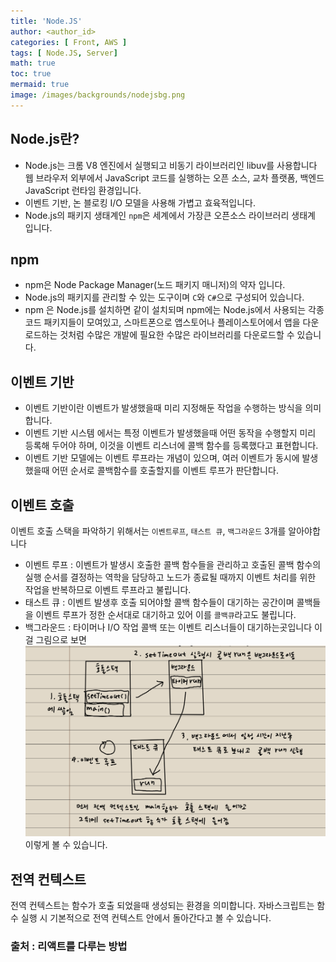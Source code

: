 ```yaml
---
title: 'Node.JS'
author: <author_id>
categories: [ Front, AWS ]
tags: [ Node.JS, Server]
math: true
toc: true
mermaid: true
image: /images/backgrounds/nodejsbg.png
---
```


## Node.js란?
- Node.js는 크롬 V8 엔진에서 실행되고 비동기 라이브러리인 libuv를 사용합니다 웹 브라우저 외부에서 JavaScript 코드를 실행하는 오픈 소스, 교차 플랫폼, 백엔드 JavaScript 런타임 환경입니다.
- 이벤트 기반, 논 블로킹 I/O 모델을 사용해 가볍고 효육적입니다.
- Node.js의 패키지 생태계인 `npm`은 세계에서 가장큰 오픈소스 라이브러리 생태계 입니다.

## npm
- npm은 Node Package Manager(노드 패키지 매니저)의 약자 입니다.
- Node.js의 패키지를 관리할 수 있는 도구이며 `C`와 `C#`으로 구성되어 있습니다.
- npm 은 Node.js를 설치하면 같이 설치되며 npm에는 Node.js에서 사용되는 각종 코드 패키지들이 모여있고, 스마트폰으로 앱스토어나 플레이스토어에서 앱을 다운로드하는 것처럼 수많은 개발에 필요한 수많은 라이브러리를 다운로드할 수 있습니다.

      
## 이벤트 기반
- 이벤트 기반이란 이벤트가 발생했을때 미리 지정해둔 작업을 수행하는 방식을 의미합니다.
- 이벤트 기반 시스템 에서는 특정 이벤트가 발생했을때 어떤 동작을 수행할지 미리 등록해 두어야 하며, 이것을 이벤트 리스너에 콜백 함수를 등록했다고 표현합니다.
- 이벤트 기반 모델에는 이벤트 루프라는 개념이 있으며, 여러 이벤트가 동시에 발생했을때 어떤 순서로 콜백함수를 호출할지를 이벤트 루프가 판단합니다.

## 이벤트 호출
이벤트 호출 스택을 파악하기 위해서는 `이벤트루프`, `태스트 큐`, `백그라운드` 3개를 알아야합니다
- 이벤트 루프 : 이벤트가 발생시 호출한 콜백 함수들을 관리하고 호출된 콜백 함수의 실행 순서를 결정하는 역학을 담당하고 노드가 종료될 때까지 이벤트 처리를 위한 작업을 반복하므로 이벤트 루프라고 불립니다.
- 태스트 큐 : 이벤트 발생후 호출 되어야할 콜백 함수들이 대기하는 공간이며 콜백들을 이벤트 루프가 정한 순서대로 대기하고 있어 이를 `콜백큐`라고도 불립니다.
- 백그라운드 : 타이머나 I/O 작업 콜백 또는 이벤트 리스너들이 대기하는곳입니다 이걸 그림으로 보면
![img](/images/postImages/back/server/node/scre.png)
이렇게 볼 수 있습니다.

## 전역 컨텍스트
전역 컨텍스트는 함수가 호출 되었을때 생성되는 환경을 의미합니다.
자바스크립트는 함수 실행 시 기본적으로 전역 컨텍스트 안에서 돌아간다고 볼 수 있습니다.

### 출처 : 리액트를 다루는 방법